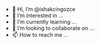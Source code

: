 - 👋 Hi, I’m @ishakcingozce
- 👀 I’m interested in ...
- 🌱 I’m currently learning ...
- 💞️ I’m looking to collaborate on ...
- 📫 How to reach me ...

<!---
ishakcingozce/ishakcingozce is a ✨ special ✨ repository because its `README.md` (this file) appears on your GitHub profile.
You can click the Preview link to take a look at your changes.
--->
